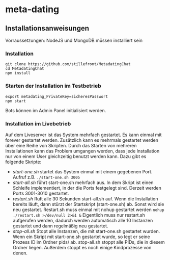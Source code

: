 # meta-dating

## Installationsanweisungen

Vorraussetzungen: NodeJS und MongoDB müssen installiert sein

### Installation

```
git clone https://github.com/stillefront/MetadatingChat
cd MetadatingChat
npm install
```

### Starten der Installation im Testbetrieb

```
export metadating_PrivateKey=sicheresPasswort
npm start
```

Bots können im Admin Panel initialisiert werden. 

### Installation im Livebetrieb

Auf dem Liveserver ist das System mehrfach gestartet. Es kann einmal mit forever gestartet werden. Zusätzlich kann es mehrmals gestartet werden über eine Reihe von Skripten. Durch das Starten von mehreren Installationen kann das Problem umgangen werden, dass jede Installation nur von einem User gleichzeitig benutzt werden kann. Dazu gibt es folgende Skripte:

* *start-one.sh* startet das System einmal mit einem gegebenen Port. Aufruf z.B. `./start-one.sh 3005`
* *start-all.sh* führt start-one.sh mehrfach aus. In dem Skript ist einen Schleife implementiert, in der die Ports festgelegt sind. Derzeit werden Ports 3001-3010 gestartet.
* *restart.sh* Ruft alle 30 Sekunden start-all.sh auf. Wenn die Installation bereits läuft, dann stürzt der Startskript (start-one.sh) ab. Sonst wird sie neu gestartet. Restart.sh muss einmal mit nohup gestartet werden `nohup ./restart.sh >/dev/null 2>&1 &` Eigentlich muss nur restart.sh aufgerufen werden, dadurch werden automatisch alle 10 Instanzen gestartet und dann regelmäßig neu gestartet.
* *stop-all.sh* Stopt alle Instanzen, die mit start-one.sh gestartet wurden. Wenn ein Skript mit start-one.sh gestartet wurde, so legt er seine Prozess ID im Ordner pids/ ab. stop-all.sh stoppt alle PIDs, die in diesem Ordner liegen. Außerdem stoppt es noch einige Kindprozesse von denen.
